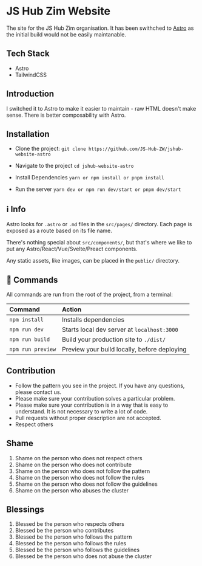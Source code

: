 # JS Hub Zim Website

The site for the JS Hub Zim organisation. It has been swithched to [Astro](https://astro.build) as the initial build would not be easily maintanable.

## Tech Stack

- Astro
- TailwindCSS

## Introduction

I switched it to Astro to make it easier to maintain - raw HTML doesn't make sense. There is better composability with Astro.

## Installation

- Clone the project:
  `git clone https://github.com/JS-Hub-ZW/jshub-website-astro`

- Navigate to the project
  `cd jshub-website-astro`

- Install Dependencies
  `yarn or npm install or pnpm install`

- Run the server
  `yarn dev or npm run dev/start or pnpm dev/start`

## ℹ Info

Astro looks for `.astro` or `.md` files in the `src/pages/` directory. Each page is exposed as a route based on its file name.

There's nothing special about `src/components/`, but that's where we like to put any Astro/React/Vue/Svelte/Preact components.

Any static assets, like images, can be placed in the `public/` directory.

## 🧞 Commands

All commands are run from the root of the project, from a terminal:

| Command           | Action                                       |
| :---------------- | :------------------------------------------- |
| `npm install`     | Installs dependencies                        |
| `npm run dev`     | Starts local dev server at `localhost:3000`  |
| `npm run build`   | Build your production site to `./dist/`      |
| `npm run preview` | Preview your build locally, before deploying |

## Contribution

- Follow the pattern you see in the project. If you have any questions, please contact us.
- Please make sure your contribution solves a particular problem.
- Please make sure your contribution is in a way that is easy to understand. It is not necessary to write a lot of code.
- Pull requests without proper description are not accepted.
- Respect others

## Shame

1. Shame on the person who does not respect others
2. Shame on the person who does not contribute
3. Shame on the person who does not follow the pattern
4. Shame on the person who does not follow the rules
5. Shame on the person who does not follow the guidelines
6. Shame on the person who abuses the cluster

## Blessings

1. Blessed be the person who respects others
2. Blessed be the person who contributes
3. Blessed be the person who follows the pattern
4. Blessed be the person who follows the rules
5. Blessed be the person who follows the guidelines
6. Blessed be the person who does not abuse the cluster
